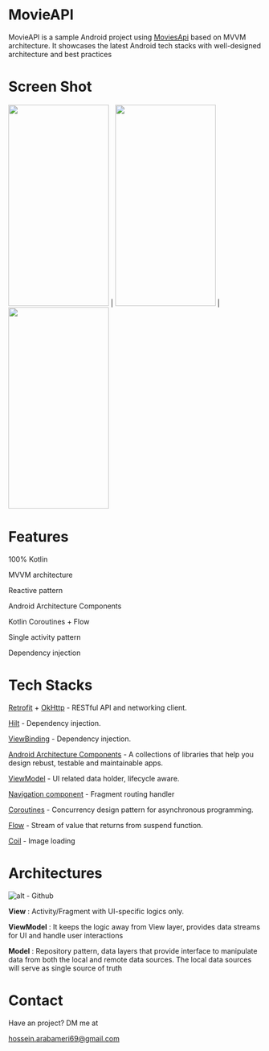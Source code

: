 # MovieAPI
MovieAPI is a sample Android project using [MoviesApi](https://moviesapi.ir/) based on MVVM architecture. It showcases the latest Android tech stacks with well-designed architecture and best practices

# Screen Shot
<img src="https://user-images.githubusercontent.com/103646893/212541356-ac37b954-754e-4a93-9806-413bbeda2e6e.png" data-canonical-src="https://gyazo.com/eb5c5741b6a9a16c692170a41a49c858.png" width="200" height="400" /> | <img src="https://user-images.githubusercontent.com/103646893/212541907-aeac1db8-f10c-4d7d-91bd-aa64c2fb553d.png" data-canonical-src="https://gyazo.com/eb5c5741b6a9a16c692170a41a49c858.png" width="200" height="400" /> | <img src="https://user-images.githubusercontent.com/103646893/212541946-0b3d091b-a697-44b9-a59e-34c0f11d39bd.png" data-canonical-src="https://gyazo.com/eb5c5741b6a9a16c692170a41a49c858.png" width="200" height="400" />

# Features
100% Kotlin

MVVM architecture

Reactive pattern

Android Architecture Components

Kotlin Coroutines + Flow

Single activity pattern

Dependency injection

# Tech Stacks
[Retrofit](https://square.github.io/retrofit/) + [OkHttp](https://square.github.io/okhttp/) - RESTful API and networking client.

[Hilt](https://dagger.dev/hilt/)  - Dependency injection.

[ViewBinding](https://developer.android.com/topic/libraries/view-binding)  - Dependency injection.

[Android Architecture Components](https://developer.android.com/topic/libraries/architecture)  - A collections of libraries that help you design rebust, testable and maintainable apps.

[ViewModel](https://developer.android.com/reference/androidx/lifecycle/ViewModel)  - UI related data holder, lifecycle aware.

[Navigation component](https://developer.android.com/guide/navigation)  -  Fragment routing handler

[Coroutines](https://developer.android.com/kotlin/coroutines) - Concurrency design pattern for asynchronous programming.

[Flow](https://developer.android.com/kotlin/flow) - Stream of value that returns from suspend function.

[Coil](https://github.com/coil-kt/coil) - Image loading

# Architectures
![alt - Github](https://raw.githubusercontent.com/amitshekhariitbhu/MVVM-Architecture-Android/master/assets/mvvm-arch.png)

**View** : Activity/Fragment with UI-specific logics only.

**ViewModel** : It keeps the logic away from View layer, provides data streams for UI and handle user interactions

**Model** :  Repository pattern, data layers that provide interface to manipulate data from both the local and remote data sources. The local data sources will serve as single source of truth

# Contact
Have an project? DM me at

hossein.arabameri69@gmail.com
